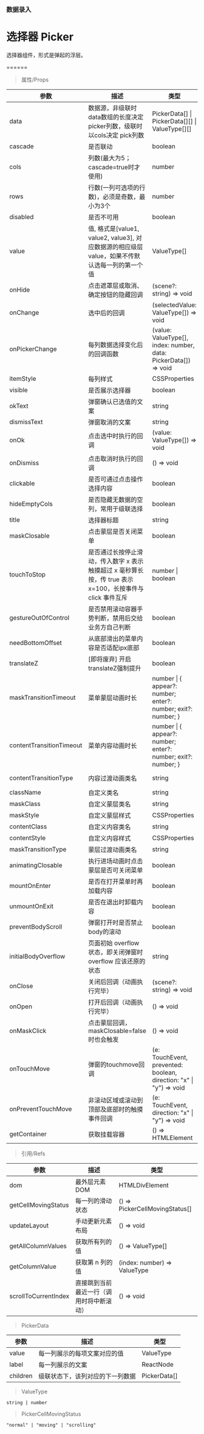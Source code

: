 ### 数据录入

# 选择器 Picker

选择器组件，形式是弹起的浮层。

======

> 属性/Props

|参数|描述|类型|默认值|
|----------|-------------|------|------|
|data|数据源，非级联时data数组的长度决定picker列数，级联时以cols决定 pick列数|PickerData\[\] \| PickerData\[\]\[\] \| ValueType\[\]\[\]|必填|
|cascade|是否联动|boolean|true|
|cols|列数(最大为5；cascade=true时才使用)|number|3|
|rows|行数(一列可选项的行数)，必须是奇数，最小为3个|number|5|
|disabled|是否不可用|boolean|false|
|value|值, 格式是\[value1, value2, value3\], 对应数据源的相应级层value，如果不传默认选每一列的第一个值|ValueType\[\]|-|
|onHide|点击遮罩层或取消、确定按钮的隐藏回调|(scene?: string) =\> void|-|
|onChange|选中后的回调|(selectedValue: ValueType\[\]) =\> void|-|
|onPickerChange|每列数据选择变化后的回调函数|(value: ValueType\[\], index: number, data: PickerData\[\]) =\> void|-|
|itemStyle|每列样式|CSSProperties|-|
|visible|是否展示选择器|boolean|false|
|okText|弹窗确认已选值的文案|string|"确定"|
|dismissText|弹窗取消的文案|string|"取消"|
|onOk|点击选中时执行的回调|(value: ValueType\[\]) =\> void|-|
|onDismiss|点击取消时执行的回调|() =\> void|-|
|clickable|是否可通过点击操作选择内容|boolean|true|
|hideEmptyCols|是否隐藏无数据的空列，常用于级联选择|boolean|false|
|title|选择器标题|string|""|
|maskClosable|点击蒙层是否关闭菜单|boolean|false|
|touchToStop|是否通过长按停止滑动，传入数字 x 表示触摸超过 x 毫秒算长按，传 true 表示 x=100，长按事件与 click 事件互斥|number \| boolean|false|
|gestureOutOfControl|是否禁用滚动容器手势判断，禁用后交给业务方自己判断|boolean|true|
|needBottomOffset|从底部滑出的菜单内容是否适配ipx底部|boolean|false|
|translateZ|\[即将废弃\] 开启translateZ强制提升|boolean|false|
|maskTransitionTimeout|菜单蒙层动画时长|number \| \{ appear?: number; enter?: number; exit?: number; \}|{ enter: 450, exit: 240 }|
|contentTransitionTimeout|菜单内容动画时长|number \| \{ appear?: number; enter?: number; exit?: number; \}|{ enter: 450, exit: 240 }|
|contentTransitionType|内容过渡动画类名|string|\`slide-from-${props.direction}\`|
|className|自定义类名|string|-|
|maskClass|自定义蒙层类名|string|-|
|maskStyle|自定义蒙层样式|CSSProperties|-|
|contentClass|自定义内容类名|string|-|
|contentStyle|自定义内容样式|CSSProperties|-|
|maskTransitionType|蒙层过渡动画类名|string|"fade"|
|animatingClosable|执行进场动画时点击蒙层是否可关闭菜单|boolean|false|
|mountOnEnter|是否在打开菜单时再加载内容|boolean|true|
|unmountOnExit|是否在退出时卸载内容|boolean|true|
|preventBodyScroll|弹窗打开时是否禁止body的滚动|boolean|true|
|initialBodyOverflow|页面初始 overflow 状态，即关闭弹窗时 overflow 应该还原的状态|string|第一个全屏组件（弹窗、toast等）打开时页面overflow值|
|onClose|关闭后回调（动画执行完毕）|(scene?: string) =\> void|-|
|onOpen|打开后回调（动画执行完毕）|() =\> void|-|
|onMaskClick|点击蒙层回调，maskClosable=false时也会触发|() =\> void|-|
|onTouchMove|弹窗的touchmove回调|(e: TouchEvent, prevented: boolean, direction: "x" \| "y") =\> void|-|
|onPreventTouchMove|非滚动区域或滚动到顶部及底部时的触摸事件回调|(e: TouchEvent, direction: "x" \| "y") =\> void|-|
|getContainer|获取挂载容器|() =\> HTMLElement|-|

> 引用/Refs

|参数|描述|类型|
|----------|-------------|------|
|dom|最外层元素 DOM|HTMLDivElement|
|getCellMovingStatus|每一列的滑动状态|() =\> PickerCellMovingStatus\[\]|
|updateLayout|手动更新元素布局|() =\> void|
|getAllColumnValues|获取所有列的值|() =\> ValueType\[\]|
|getColumnValue|获取第 n 列的值|(index: number) =\> ValueType|
|scrollToCurrentIndex|直接跳到当前最近一行（调用时将中断滚动）|() =\> void|

> PickerData

|参数|描述|类型|
|----------|-------------|------|
|value|每一列展示的每项文案对应的值|ValueType|
|label|每一列展示的文案|ReactNode|
|children|级联状态下，该列对应的下一列数据|PickerData\[\]|

> ValueType

```
string | number
```

> PickerCellMovingStatus

```
"normal" | "moving" | "scrolling"
```
